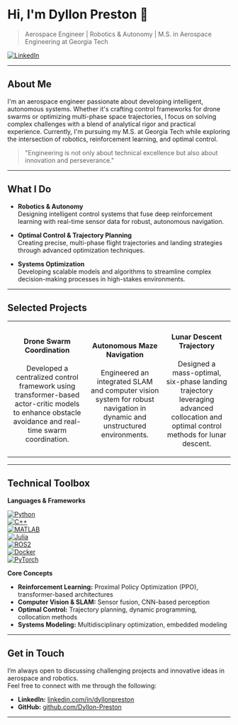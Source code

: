 # Hi, I'm Dyllon Preston 👋

> Aerospace Engineer | Robotics & Autonomy | M.S. in Aerospace Engineering at Georgia Tech

[![LinkedIn](https://img.shields.io/badge/LinkedIn-Connect-blue?style=flat-square&logo=linkedin)](https://linkedin.com/in/Dyllon-Preston)

---

## About Me

I'm an aerospace engineer passionate about developing intelligent, autonomous systems. Whether it's crafting control frameworks for drone swarms or optimizing multi-phase space trajectories, I focus on solving complex challenges with a blend of analytical rigor and practical experience. Currently, I'm pursuing my M.S. at Georgia Tech while exploring the intersection of robotics, reinforcement learning, and optimal control.

> "Engineering is not only about technical excellence but also about innovation and perseverance." 

---

## What I Do

- **Robotics & Autonomy**  
  Designing intelligent control systems that fuse deep reinforcement learning with real-time sensor data for robust, autonomous navigation.

- **Optimal Control & Trajectory Planning**  
  Creating precise, multi-phase flight trajectories and landing strategies through advanced optimization techniques.

- **Systems Optimization**  
  Developing scalable models and algorithms to streamline complex decision-making processes in high-stakes environments.

---

## Selected Projects

<table>
  <tr>
    <td align="center">
      <h4>Drone Swarm Coordination</h4>
      <p>Developed a centralized control framework using transformer-based actor-critic models to enhance obstacle avoidance and real-time swarm coordination.</p>
    </td>
    <td align="center">
      <h4>Autonomous Maze Navigation</h4>
      <p>Engineered an integrated SLAM and computer vision system for robust navigation in dynamic and unstructured environments.</p>
    </td>
    <td align="center">
      <h4>Lunar Descent Trajectory</h4>
      <p>Designed a mass-optimal, six-phase landing trajectory leveraging advanced collocation and optimal control methods for lunar descent.</p>
    </td>
  </tr>
</table>

---

## Technical Toolbox

**Languages & Frameworks**

[![Python](https://img.shields.io/badge/Python-3670A0?style=flat-square&logo=python&logoColor=ffdd54)](https://www.python.org/)  
[![C++](https://img.shields.io/badge/C++-00599C?style=flat-square&logo=cplusplus&logoColor=white)](https://isocpp.org/)  
[![MATLAB](https://img.shields.io/badge/MATLAB-FFEE00?style=flat-square&logo=matlab&logoColor=black)](https://www.mathworks.com/products/matlab.html)  
[![Julia](https://img.shields.io/badge/Julia-9558B2?style=flat-square&logo=julia&logoColor=white)](https://julialang.org/)  
[![ROS2](https://img.shields.io/badge/ROS2-22314F?style=flat-square&logo=ros&logoColor=white)](https://index.ros.org/doc/ros2/)  
[![Docker](https://img.shields.io/badge/Docker-2496ED?style=flat-square&logo=docker&logoColor=white)](https://www.docker.com/)  
[![PyTorch](https://img.shields.io/badge/PyTorch-EE4C2C?style=flat-square&logo=pytorch&logoColor=white)](https://pytorch.org/)

**Core Concepts**

- **Reinforcement Learning:** Proximal Policy Optimization (PPO), transformer-based architectures  
- **Computer Vision & SLAM:** Sensor fusion, CNN-based perception  
- **Optimal Control:** Trajectory planning, dynamic programming, collocation methods  
- **Systems Modeling:** Multidisciplinary optimization, embedded modeling

---
## Get in Touch

I’m always open to discussing challenging projects and innovative ideas in aerospace and robotics.  
Feel free to connect with me through the following:


- **LinkedIn:** [linkedin.com/in/dyllonpreston](https://www.linkedin.com/in/dyllonpreston/)
- **GitHub:** [github.com/Dyllon-Preston](https://github.com/Dyllon-Preston)

---



